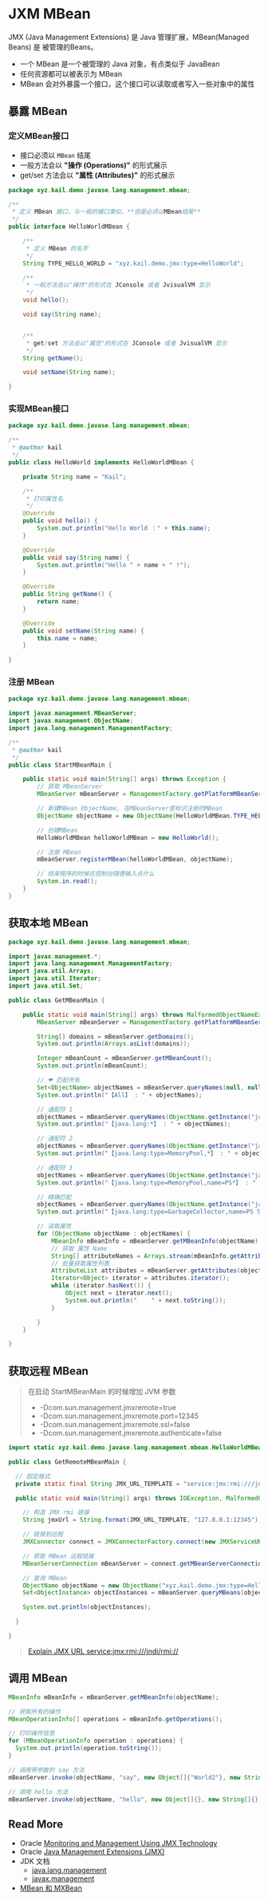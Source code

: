 # JXM MBean


JMX (Java Management Extensions) 是 Java 管理扩展，MBean(Managed Beans) 是 被管理的Beans。

- 一个 MBean 是一个被管理的 Java 对象，有点类似于 JavaBean
- 任何资源都可以被表示为 MBean
- MBean 会对外暴露一个接口，这个接口可以读取或者写入一些对象中的属性



## 暴露 MBean




### 定义MBean接口

- 接口必须以 `MBean` 结尾
-  一般方法会以 **"操作 (Operations)"** 的形式展示
-  get/set 方法会以 **"属性 (Attributes)"** 的形式展示

``` java
package xyz.kail.demo.javase.lang.management.mbean;

/**
 * 定义 MBean 接口，与一般的接口类似，**但是必须以MBean结尾**
 */
public interface HelloWorldMBean {

    /**
     * 定义 MBean 的名字
     */
    String TYPE_HELLO_WORLD = "xyz.kail.demo.jmx:type=HelloWorld";

    /**
     * 一般方法会以"操作"的形式在 JConsole 或者 JvisualVM 显示
     */
    void hello();

    void say(String name);


    /**
     * get/set 方法会以"属性"的形式在 JConsole 或者 JvisualVM 显示
     */
    String getName();

    void setName(String name);

}  
```



### 实现MBean接口

``` java
package xyz.kail.demo.javase.lang.management.mbean;

/**
 * @author kail
 */
public class HelloWorld implements HelloWorldMBean {

    private String name = "Kail";

    /**
     * 打印属性名
     */
    @Override
    public void hello() {
        System.out.println("Hello World ：" + this.name);
    }

    @Override
    public void say(String name) {
        System.out.println("Hello " + name + " !");
    }

    @Override
    public String getName() {
        return name;
    }

    @Override
    public void setName(String name) {
        this.name = name;
    }

}  
```



### 注册 MBean

``` java
package xyz.kail.demo.javase.lang.management.mbean;

import javax.management.MBeanServer;
import javax.management.ObjectName;
import java.lang.management.ManagementFactory;

/**
 * @author kail
 */
public class StartMBeanMain {

    public static void main(String[] args) throws Exception {
        // 获取 MBeanServer
        MBeanServer mBeanServer = ManagementFactory.getPlatformMBeanServer();

        // 新建MBean ObjectName, 在MBeanServer里标识注册的MBean
        ObjectName objectName = new ObjectName(HelloWorldMBean.TYPE_HELLO_WORLD);

        // 创建MBean
        HelloWorldMBean helloWorldMBean = new HelloWorld();

        // 注册 MBean
        mBeanServer.registerMBean(helloWorldMBean, objectName);

        // 结束程序的时候在控制台随便输入点什么
        System.in.read();
    }
}
```







## 获取本地 MBean

```java
package xyz.kail.demo.javase.lang.management.mbean;

import javax.management.*;
import java.lang.management.ManagementFactory;
import java.util.Arrays;
import java.util.Iterator;
import java.util.Set;

public class GetMBeanMain {

    public static void main(String[] args) throws MalformedObjectNameException, IntrospectionException, InstanceNotFoundException, ReflectionException {
        MBeanServer mBeanServer = ManagementFactory.getPlatformMBeanServer();

        String[] domains = mBeanServer.getDomains();
        System.out.println(Arrays.asList(domains));

        Integer mBeanCount = mBeanServer.getMBeanCount();
        System.out.println(mBeanCount);

        // ❤ 匹配所有
        Set<ObjectName> objectNames = mBeanServer.queryNames(null, null);
        System.out.println("【All】 : " + objectNames);

        // 通配符 1
        objectNames = mBeanServer.queryNames(ObjectName.getInstance("java.lang:*"), null);
        System.out.println("【java.lang:*】 : " + objectNames);

        // 通配符 2
        objectNames = mBeanServer.queryNames(ObjectName.getInstance("java.lang:type=MemoryPool,*"), null);
        System.out.println("【java.lang:type=MemoryPool,*】 : " + objectNames);

        // 通配符 3
        objectNames = mBeanServer.queryNames(ObjectName.getInstance("java.lang:type=MemoryPool,name=PS*"), null);
        System.out.println("【java.lang:type=MemoryPool,name=PS*】 : " + objectNames);

        // 精确匹配
        objectNames = mBeanServer.queryNames(ObjectName.getInstance("java.lang:type=GarbageCollector,name=PS Scavenge"), null);
        System.out.println("【java.lang:type=GarbageCollector,name=PS Scavenge】 : " + objectNames);

        // 读取属性
        for (ObjectName objectName : objectNames) {
            MBeanInfo mBeanInfo = mBeanServer.getMBeanInfo(objectName);
            // 获取 属性 Name
            String[] attributeNames = Arrays.stream(mBeanInfo.getAttributes()).map(MBeanFeatureInfo::getName).toArray(String[]::new);
            // 批量获取属性列表
            AttributeList attributes = mBeanServer.getAttributes(objectName, attributeNames);
            Iterator<Object> iterator = attributes.iterator();
            while (iterator.hasNext()) {
                Object next = iterator.next();
                System.out.println("    " + next.toString());
            }

        }
    }

}

```





## 获取远程 MBean

> 在启动 StartMBeanMain 的时候增加 JVM 参数
>
> - -Dcom.sun.management.jmxremote=true 
> - -Dcom.sun.management.jmxremote.port=12345 
> - -Dcom.sun.management.jmxremote.ssl=false 
> - -Dcom.sun.management.jmxremote.authenticate=false
>
> 

```java
import static xyz.kail.demo.javase.lang.management.mbean.HelloWorldMBean.TYPE_HELLO_WORLD;

public class GetRemoteMBeanMain {

  // 固定格式
  private static final String JMX_URL_TEMPLATE = "service:jmx:rmi:///jndi/rmi://%s/jmxrmi";

  public static void main(String[] args) throws IOException, MalformedObjectNameException {

    // 构造 JMX rmi 链接
    String jmxUrl = String.format(JMX_URL_TEMPLATE, "127.0.0.1:12345");

    // 链接到远程
    JMXConnector connect = JMXConnectorFactory.connect(new JMXServiceURL(jmxUrl));

    // 获取 MBean 远程链接
    MBeanServerConnection mBeanServer = connect.getMBeanServerConnection();

    // 查询 MBean
    ObjectName objectName = new ObjectName("xyz.kail.demo.jmx:type=HelloWorld");
    Set<ObjectInstance> objectInstances = mBeanServer.queryMBeans(objectName, null);

    System.out.println(objectInstances);

  }

}
```

> 
>
> [Explain JMX URL service:jmx:rmi:///jndi/rmi://](https://stackoverflow.com/questions/2768087/explain-jmx-url)
>
> 





## 调用 MBean

```java
MBeanInfo mBeanInfo = mBeanServer.getMBeanInfo(objectName);

// 获取所有的操作
MBeanOperationInfo[] operations = mBeanInfo.getOperations();

// 打印操作信息
for (MBeanOperationInfo operation : operations) {
  System.out.println(operation.toString());
}

// 调用带参数的 say 方法
mBeanServer.invoke(objectName, "say", new Object[]{"World2"}, new String[]{"java.lang.String"});

// 调用 hello 方法
mBeanServer.invoke(objectName, "hello", new Object[]{}, new String[]{});
```



## Read More

- Oracle [Monitoring and Management Using JMX Technology](https://docs.oracle.com/javase/8/docs/technotes/guides/management/agent.html)
- Oracle [Java Management Extensions (JMX)](http://docs.oracle.com/javase/8/docs/technotes/guides/jmx/index.html)
- JDK 文档
  - [ java.lang.management](https://tool.oschina.net/uploads/apidocs/jdk-zh/java/lang/management/package-summary.html)
  - [javax.management](http://tool.oschina.net/uploads/apidocs/jdk-zh/javax/management/package-summary.html)
- [MBean 和 MXBean](https://www.ibm.com/support/knowledgecenter/zh/SSYKE2_8.0.0/com.ibm.java.vm.80.doc/docs/mxbeans.html)